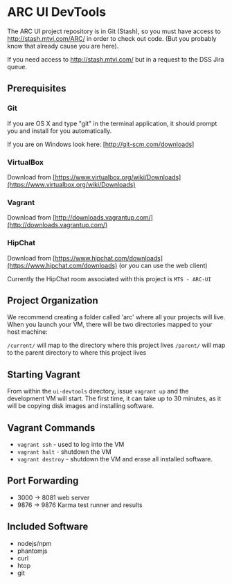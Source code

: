 # ARC UI DevTools

The ARC UI project repository is in Git (Stash), so you must have access to http://stash.mtvi.com/ARC/ in order to check out code.
(But you probably know that already cause you are here).

If you need access to http://stash.mtvi.com/ but in a request to the DSS Jira queue.


## Prerequisites


### Git

If you are OS X and type "git" in the terminal application, it should prompt you and install for you automatically.

If you are on Windows look here: [http://git-scm.com/downloads]


### VirtualBox

Download from  [https://www.virtualbox.org/wiki/Downloads](https://www.virtualbox.org/wiki/Downloads)


### Vagrant

Download from [http://downloads.vagrantup.com/](http://downloads.vagrantup.com/)


### HipChat

Download from [https://www.hipchat.com/downloads](https://www.hipchat.com/downloads)  (or you can use the web client)

Currently the HipChat room associated with this project is `MTS - ARC-UI`


## Project Organization

We recommend creating a folder called 'arc' where all your projects will live.  When you launch your VM, there will be two directories mapped to your host machine:

`/current/` will map to the directory where this project lives
`/parent/` will map to the parent directory to where this project lives


## Starting Vagrant

From within the `ui-devtools` directory, issue `vagrant up` and the development VM will start. The first time, it can take up to 30 minutes, as it will be copying disk images and installing software.


## Vagrant Commands

- `vagrant ssh` - used to log into the VM
- `vagrant halt` - shutdown the VM
- `vagrant destroy` - shutdown the VM and erase all installed software.


## Port Forwarding

- 3000 -> 8081 web server
- 9876 -> 9876 Karma test runner and results


## Included Software

- nodejs/npm
- phantomjs
- curl
- htop
- git

